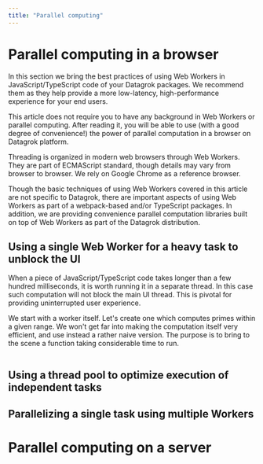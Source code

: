 ```yaml
---
title: "Parallel computing"
---
```


# Parallel computing in a browser

In this section we bring the best practices of using Web Workers in JavaScript/TypeScript code of your Datagrok
packages. We recommend them as they help provide a more low-latency, high-performance experience for your end users.

This article does not require you to have any background in Web Workers or parallel computing. After reading it, you
will be able to use (with a good degree of convenience!) the power of parallel computation in a browser on Datagrok
platform.

Threading is organized in modern web browsers through Web Workers. They are part of ECMAScript standard, though details
may vary from browser to browser. We rely on Google Chrome as a reference browser.

Though the basic techniques of using Web Workers covered in this article are not specific to Datagrok, there are
important aspects of using Web Workers as part of a webpack-based and/or TypeScript packages. In addition, we are
providing convenience parallel computation libraries built on top of Web Workers as part of the Datagrok distribution.

## Using a single Web Worker for a heavy task to unblock the UI

When a piece of JavaScript/TypeScript code takes longer than a few hundred milliseconds, it is worth running it in a
separate thread. In this case such computation will not block the main UI thread. This is pivotal for providing
uninterrupted user experience.

We start with a worker itself. Let's create one which computes primes within a given range. We won't get far into making
the computation itself very efficient, and use instead a rather naive version. The purpose is to bring to the scene a
function taking considerable time to run.

```
```

## Using a thread pool to optimize execution of independent tasks

## Parallelizing a single task using multiple Workers

# Parallel computing on a server
